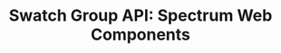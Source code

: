 ---
layout: api.njk
title: 'Swatch Group API: Spectrum Web Components'
displayName: Swatch Group
componentName: swatch-group
componentHeading: sp-swatch-group
tags:
- component-api
---